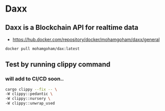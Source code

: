 # Daxx

## Daxx is a Blockchain API for realtime data 

- https://hub.docker.com/repository/docker/mohamgoham/daxx/general

``` sh
docker pull mohamgoham/dax:latest
```


## Test by running clippy command 
### will add to CI/CD soon..

``` sh
cargo clippy --fix -- \
-W clippy::pedantic \
-W clippy::nursery \
-W clippy::unwrap_used
```